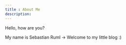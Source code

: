 ```yaml
---
title : About Me
description:
---
```


Hello, how are you?

My name is Sebastian Ruml -> Welcome to my little blog :)
